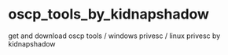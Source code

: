 # oscp_tools_by_kidnapshadow
get and download oscp tools / windows privesc / linux privesc by kidnapshadow
